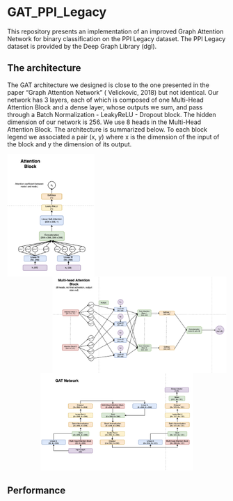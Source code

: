 # GAT_PPI_Legacy

This repository presents an implementation of an improved Graph Attention Network for binary classification on the PPI Legacy dataset. The PPI Legacy dataset is provided by the Deep Graph Library (dgl).

## The architecture

The GAT architecture we designed is close to the one presented in the paper “Graph Attention Network” ( Velickovic, 2018) but not identical. Our network has 3 layers, each of which is composed of one Multi-Head Attention Block and a dense layer, whose outputs we sum, and pass through a Batch Normalization - LeakyReLU - Dropout block. The hidden dimension of our network is 256. We use 8 heads in the Multi-Head Attention Block. The architecture is summarized below. To each block legend we associated a pair (x, y) where x is the dimension of the input of the block and y the dimension of its output.

<p>
  <img src="https://github.com/CarlaMartin092/GAT_PPI_Legacy/blob/master/pictures/attention_block.png?raw=true" width="200" title="attention block" align="left">
  <img src="https://github.com/CarlaMartin092/GAT_PPI_Legacy/blob/master/pictures/multi_head_attention_block.png?raw=true" width="400" title="multi-head attention block" align="right">
</p>
<p align="center">
  <img src="https://github.com/CarlaMartin092/GAT_PPI_Legacy/blob/master/pictures/improved_gat_architecture.png?raw=true" width="350" title="GAT architecture">
</p>

## Performance
